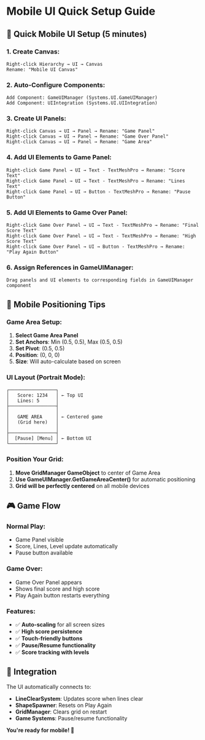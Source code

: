# Mobile UI Quick Setup Guide

## 🎯 **Quick Mobile UI Setup (5 minutes)**

### 1. Create Canvas:
```
Right-click Hierarchy → UI → Canvas
Rename: "Mobile UI Canvas"
```

### 2. Auto-Configure Components:
```
Add Component: GameUIManager (Systems.UI.GameUIManager)
Add Component: UIIntegration (Systems.UI.UIIntegration)
```

### 3. Create UI Panels:
```
Right-click Canvas → UI → Panel → Rename: "Game Panel"
Right-click Canvas → UI → Panel → Rename: "Game Over Panel" 
Right-click Canvas → UI → Panel → Rename: "Game Area"
```

### 4. Add UI Elements to Game Panel:
```
Right-click Game Panel → UI → Text - TextMeshPro → Rename: "Score Text"
Right-click Game Panel → UI → Text - TextMeshPro → Rename: "Lines Text"
Right-click Game Panel → UI → Button - TextMeshPro → Rename: "Pause Button"
```

### 5. Add UI Elements to Game Over Panel:
```
Right-click Game Over Panel → UI → Text - TextMeshPro → Rename: "Final Score Text"
Right-click Game Over Panel → UI → Text - TextMeshPro → Rename: "High Score Text"
Right-click Game Over Panel → UI → Button - TextMeshPro → Rename: "Play Again Button"
```

### 6. Assign References in GameUIManager:
```
Drag panels and UI elements to corresponding fields in GameUIManager component
```

## 📱 **Mobile Positioning Tips**

### Game Area Setup:
1. **Select Game Area Panel**
2. **Set Anchors**: Min (0.5, 0.5), Max (0.5, 0.5) 
3. **Set Pivot**: (0.5, 0.5)
4. **Position**: (0, 0, 0)
5. **Size**: Will auto-calculate based on screen

### UI Layout (Portrait Mode):
```
┌─────────────────┐
│   Score: 1234   │ ← Top UI
│   Lines: 5      │
├─────────────────┤
│                 │
│   GAME AREA     │ ← Centered game
│   (Grid here)   │
│                 │
├─────────────────┤
│  [Pause] [Menu] │ ← Bottom UI
└─────────────────┘
```

### Position Your Grid:
1. **Move GridManager GameObject** to center of Game Area
2. **Use GameUIManager.GetGameAreaCenter()** for automatic positioning
3. **Grid will be perfectly centered** on all mobile devices

## 🎮 **Game Flow**

### Normal Play:
- Game Panel visible
- Score, Lines, Level update automatically
- Pause button available

### Game Over:
- Game Over Panel appears
- Shows final score and high score
- Play Again button restarts everything

### Features:
- ✅ **Auto-scaling** for all screen sizes
- ✅ **High score persistence** 
- ✅ **Touch-friendly buttons**
- ✅ **Pause/Resume functionality**
- ✅ **Score tracking with levels**

## 🔗 **Integration**

The UI automatically connects to:
- **LineClearSystem**: Updates score when lines clear
- **ShapeSpawner**: Resets on Play Again
- **GridManager**: Clears grid on restart
- **Game Systems**: Pause/resume functionality

**You're ready for mobile! 🚀**
